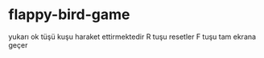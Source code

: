 # flappy-bird-game

yukarı ok tüşü kuşu haraket ettirmektedir
R tuşu resetler
F tuşu tam ekrana geçer

